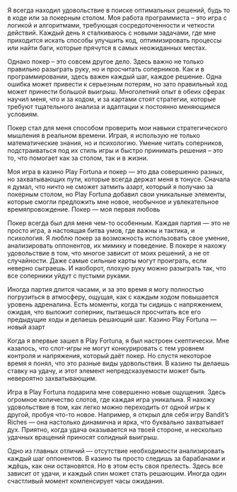 Я всегда находил удовольствие в поиске оптимальных решений, будь то в коде или за покерным столом. Моя работа программиста – это игра с логикой и алгоритмами, требующая сосредоточенности и четкости действий. Каждый день я сталкиваюсь с новыми задачами, где мне приходится искать способы улучшить код, оптимизировать процессы или найти баги, которые прячутся в самых неожиданных местах.

Однако покер – это совсем другое дело. Здесь важно не только правильно разыграть руку, но и просчитать соперников. Как и в программировании, здесь важен каждый шаг, каждое решение. Одна ошибка может привести к серьезным потерям, но зато правильный ход может принести большой выигрыш. Многолетний опыт в обеих сферах научил меня, что и за кодом, и за картами стоят стратегии, которые требуют тщательного анализа и адаптации к постоянно меняющимся условиям.

Покер стал для меня способом проверить мои навыки стратегического мышления в реальном времени. Играя, я использую не только математические знания, но и психологию. Умение читать соперников, подстраиваться под их стиль игры и быстро принимать решения – это то, что помогает как за столом, так и в жизни.

Моя игра в казино Play Fortuna и покер — это два совершенно разных, но захватывающих пути, которые всегда держат меня в тонусе. Сначала я думал, что ничто не сможет затмить азарт, который я получаю за покерным столом, но Play Fortuna добавил свои уникальные элементы, которые смогли предложить мне новое, необычное и увлекательное времяпровождение.
Покер — моя первая любовь

Покер всегда был для меня чем-то особенным. Каждая партия — это не просто игра, а настоящая битва умов, где важны и тактика, и психология. Я люблю покер за возможность использовать свое умение, анализировать оппонентов, их мимику и поведение. В покере я нахожу удовольствие в том, что многое зависит от моих решений, а не от случайности. Даже самые сильные карты могут проиграть, если неверно сыграешь. И наоборот, плохую руку можно разыграть так, что все соперники уйдут с пустыми руками.

Иногда партия длится часами, и за это время я могу полностью погрузиться в атмосферу, ощущая, как с каждым ходом повышается уровень адреналина. Есть моменты, когда ты сидишь с напряжением, ожидая, что выложит соперник, пытаешься просчитать все его предыдущие ходы и делаешь решающий шаг.
Казино Play Fortuna — новый азарт

Когда я впервые зашел в Play Fortuna, я был настроен скептически. Мне казалось, что слот-игры не могут конкурировать с тем уровнем контроля и напряжения, который даёт покер. Но спустя некоторое время я понял, что это разные виды удовольствия. В казино ты делаешь ставку на удачу, и этот элемент непредсказуемости может быть невероятно захватывающим.

Игра в Play Fortuna подарила мне совершенно новые ощущения. Здесь огромное количество слотов, где каждая игра уникальна. Я нахожу удовольствие в том, как легко можно переходить от одной игры к другой, пробуя что-то новое. Например, я открыл для себя игру Bandit’s Riches — она настолько динамична и ярка, что буквально захватывает дух. Приятно, когда удача оказывается на твоей стороне, и несколько удачных вращений приносят солидный выигрыш.

Одно из главных отличий — отсутствие необходимости анализировать каждый шаг оппонентов. В казино ты просто следишь за барабанами и ждёшь, как они остановятся. Но в этом есть своя прелесть. Здесь все зависит от удачи, и каждый спин может стать решающим. Иногда один счастливый момент компенсирует часы ожидания.
